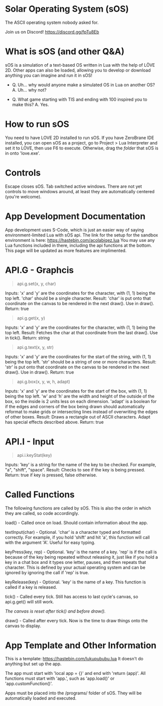 # Solar Operating System (sOS)
The ASCII operating system nobody asked for.

Join us on Discord! https://discord.gg/fpTu8Eb

# What is sOS (and other Q&A)
sOS is a simulation of a text-based OS written in Lua with the help of LÖVE 2D. Other apps can also be loaded, allowing you to develop or download anything you can imagine and run it in sOS!

* Q. Uh... why would anyone make a simulated OS in Lua on another OS? A. Uh... why not?

* Q. What game starting with TIS and ending with 100 inspired you to make this? A. Yes.

# How to run sOS
You need to have LOVE 2D installed to run sOS. If you have ZeroBrane IDE installed, you can open sOS as a project, go to Project > Lua Interpreter and set it to LOVE, then use F6 to execute. Otherwise, drag the *folder* that sOS is in onto 'love.exe'.

# Controls
Escape closes sOS.
Tab switched active windows.
There are not yet controls to move windows around, at least they are automatically centered (you're welcome).

# App Development Documentation
App development uses S-Code, which is just an easier way of saying environment-limited Lua with sOS api. The link for the setup for the sandbox environment is here: https://hastebin.com/acolabiqez.lua You may use any Lua functions included in there, including the api functions at the bottom. This page will be updated as more features are implimented.

# API.G - Graphcis
> api.g.set(x, y, char)

Inputs: 'x' and 'y' are the coordinates for the character, with (1, 1) being the top left. 'char' should be a single character.
Result: 'char' is put onto that coordinate on the canvas to be rendered in the next draw(). Use in draw().
Return: true

> api.g.get(x, y)

Inputs: 'x' and 'y' are the coordinates for the character, with (1, 1) being the top left.
Result: Fetches the char at that coordinate from the last draw(). Use in tick().
Return: string

> api.g.text(x, y, str)

Inputs: 'x' and 'y' are the coordinates for the start of the string, with (1, 1) being the top left. 'str' should be a string of one or more characters.
Result: 'str' is put onto that coordinate on the canvas to be rendered in the next draw(). Use in draw().
Return: true

> api.g.box(x, y, w, h, adapt)

Inputs: 'x' and 'y' are the coordinates for the start of the box, with (1, 1) being the top left. 'w' and 'h' are the width and height of the outside of the box, so the inside is 2 units less on each dimension. 'adapt' is a boolean for if the edges and corners of the box being drawn should automatically reformat to make grids or intersecting lines instead of overwriting the edges of other boxes.
Result: Draws a rectangle out of ASCII characters. Adapt has special effects described above.
Return: true

# API.I - Input
> api.i.keyStat(key)

Inputs: 'key' is a string for the name of the key to be checked. For example, "a", "shift", "space".
Result: Checks to see if the key is being pressed.
Return: true if key is pressed, false otherwise.

# Called Functions
The following functions are called by sOS. This is also the order in which they are called, so code accordingly.

load() - Called once on load. Should contain information about the app.

textInput(char) - Optional. 'char' is a character typed and formatted correctly. For example, if you hold 'shift' and hit 'a', this function will call with the argument 'A'. Useful for easy typing.

keyPress(key, rep) - Optional. 'key' is the name of a key. 'rep' is if the call is because of the key being repeated without releasing it, just like if you hold a key in a chat box and it types one letter, pauses, and then repeats that character. This is defined by your actual operating system and can be ignored by ignoring the call if 'rep' is true.

keyRelease(key) - Optional. 'key' is the name of a key. This function is called if a key is released.

tick() - Called every tick. Still has access to last cycle's canvas, so api.g.get() will still work.

*The canvas is reset after tick() and before draw().*

draw() - Called after every tick. Now is the time to draw things onto the canvas to display.

# App Template and Other Information

This is a template: https://hastebin.com/lukupububu.lua
It doesn't do anything but set up the app.

The app must start with 'local app = {}' and end with 'return (app)'.
All functions must start with 'app.', such as 'app.load()' or 'app.customFunction()'.

Apps must be placed into the /programs/ folder of sOS. They will be automatically loaded and executed.
